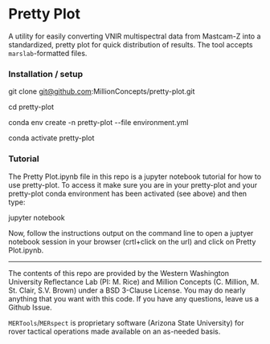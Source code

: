 # Pretty Plot

A utility for easily converting VNIR multispectral data from Mastcam-Z into a standardized, pretty plot for quick distribution of results. The tool accepts `marslab`-formatted files.

### Installation / setup
git clone git@github.com:MillionConcepts/pretty-plot.git

cd pretty-plot

conda env create -n pretty-plot --file environment.yml 

conda activate pretty-plot

### Tutorial
The Pretty Plot.ipynb file in this repo is a jupyter notebook tutorial for how to use pretty-plot. To access it make sure you are in your pretty-plot and your pretty-plot conda environment has been activated (see above) and then type:

jupyter notebook

Now, follow the instructions output on the command line to open a juptyer notebook session in your browser (crtl+click on the url) and click on Pretty Plot.ipynb.

---
The contents of this repo are provided by the Western Washington University Reflectance Lab (PI: M. Rice) and Million Concepts (C. Million, M. St. Clair, S.V. Brown) under a BSD 3-Clause License. You may do nearly anything that you want with this code. If you have any questions, leave us a Github Issue.

`MERTools`/`MERspect` is proprietary software (Arizona State University) for rover tactical operations made available on an as-needed basis.
